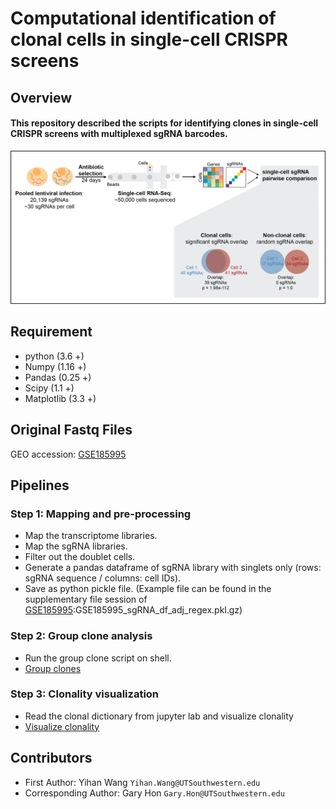 # Computational identification of clonal cells in single-cell CRISPR screens

## Overview
#### This repository described the scripts for identifying clones in single-cell CRISPR screens with multiplexed sgRNA barcodes. 

![Over-view](./MISC/overview.png "Overview")

## Requirement
* python (3.6 +)
* Numpy (1.16 +)
* Pandas (0.25 +)
* Scipy (1.1 +)
* Matplotlib (3.3 +)

## Original Fastq Files
GEO accession: [GSE185995](https://www.ncbi.nlm.nih.gov/geo/query/acc.cgi?acc=GSE185995)

## Pipelines 
### Step 1: Mapping and pre-processing 
* Map the transcriptome libraries.
* Map the sgRNA libraries. 
* Filter out the doublet cells.
* Generate a pandas dataframe of sgRNA library with singlets only (rows: sgRNA sequence / columns: cell IDs).
* Save as python pickle file. (Example file can be found in the supplementary file session of [GSE185995](https://www.ncbi.nlm.nih.gov/geo/query/acc.cgi?acc=GSE185995):GSE185995_sgRNA_df_adj_regex.pkl.gz)

### Step 2: Group clone analysis 
* Run the group clone script on shell.
* [Group clones](./Scripts/log.group_clones.sh "log.group_clones.sh")

### Step 3: Clonality visualization
* Read the clonal dictionary from jupyter lab and visualize clonality
* [Visualize clonality](./Notebooks/Visualize_clonality-Github.ipynb "Visualize_clonality")

## Contributors 
* First Author: Yihan Wang `Yihan.Wang@UTSouthwestern.edu`
* Corresponding Author: Gary Hon `Gary.Hon@UTSouthwestern.edu`
